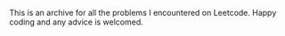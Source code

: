 This is an archive for all the problems I encountered on Leetcode.
Happy coding and any advice is welcomed.